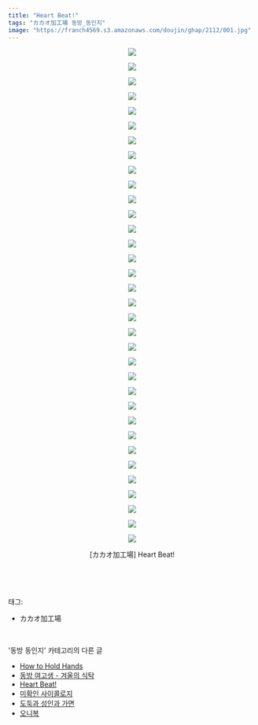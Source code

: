 ```yaml
---
title: "Heart Beat!"
tags: "カカオ加工場 동방_동인지"
image: "https://franch4569.s3.amazonaws.com/doujin/ghap/2112/001.jpg"
---
```

<div class="article">
<p style="text-align: center; clear: none; float: none;"><img src="{{ site.imgserver2 }}/ghap/2112/001.jpg"/></p>
<p style="text-align: center; clear: none; float: none;"><img src="{{ site.imgserver2 }}/ghap/2112/002.jpg"/></p>
<p style="text-align: center; clear: none; float: none;"><img src="{{ site.imgserver2 }}/ghap/2112/003.jpg"/></p>
<p style="text-align: center; clear: none; float: none;"><img src="{{ site.imgserver2 }}/ghap/2112/004.jpg"/></p>
<p style="text-align: center; clear: none; float: none;"><img src="{{ site.imgserver2 }}/ghap/2112/005.jpg"/></p>
<p style="text-align: center; clear: none; float: none;"><img src="{{ site.imgserver2 }}/ghap/2112/006.jpg"/></p>
<p style="text-align: center; clear: none; float: none;"><img src="{{ site.imgserver2 }}/ghap/2112/007.jpg"/></p>
<p style="text-align: center; clear: none; float: none;"><img src="{{ site.imgserver2 }}/ghap/2112/008.jpg"/></p>
<p style="text-align: center; clear: none; float: none;"><img src="{{ site.imgserver2 }}/ghap/2112/009.jpg"/></p>
<p style="text-align: center; clear: none; float: none;"><img src="{{ site.imgserver2 }}/ghap/2112/010.jpg"/></p>
<p style="text-align: center; clear: none; float: none;"><img src="{{ site.imgserver2 }}/ghap/2112/011.jpg"/></p>
<p style="text-align: center; clear: none; float: none;"><img src="{{ site.imgserver2 }}/ghap/2112/012.jpg"/></p>
<p style="text-align: center; clear: none; float: none;"><img src="{{ site.imgserver2 }}/ghap/2112/013.jpg"/></p>
<p style="text-align: center; clear: none; float: none;"><img src="{{ site.imgserver2 }}/ghap/2112/014.jpg"/></p>
<p style="text-align: center; clear: none; float: none;"><img src="{{ site.imgserver2 }}/ghap/2112/015.jpg"/></p>
<p style="text-align: center; clear: none; float: none;"><img src="{{ site.imgserver2 }}/ghap/2112/016.jpg"/></p>
<p style="text-align: center; clear: none; float: none;"><img src="{{ site.imgserver2 }}/ghap/2112/017.jpg"/></p>
<p style="text-align: center; clear: none; float: none;"><img src="{{ site.imgserver2 }}/ghap/2112/018.jpg"/></p>
<p style="text-align: center; clear: none; float: none;"><img src="{{ site.imgserver2 }}/ghap/2112/019.jpg"/></p>
<p style="text-align: center; clear: none; float: none;"><img src="{{ site.imgserver2 }}/ghap/2112/020.jpg"/></p>
<p style="text-align: center; clear: none; float: none;"><img src="{{ site.imgserver2 }}/ghap/2112/021.jpg"/></p>
<p style="text-align: center; clear: none; float: none;"><img src="{{ site.imgserver2 }}/ghap/2112/022.jpg"/></p>
<p style="text-align: center; clear: none; float: none;"><img src="{{ site.imgserver2 }}/ghap/2112/023.jpg"/></p>
<p style="text-align: center; clear: none; float: none;"><img src="{{ site.imgserver2 }}/ghap/2112/024.jpg"/></p>
<p style="text-align: center; clear: none; float: none;"><img src="{{ site.imgserver2 }}/ghap/2112/025.jpg"/></p>
<p style="text-align: center; clear: none; float: none;"><img src="{{ site.imgserver2 }}/ghap/2112/026.jpg"/></p>
<p style="text-align: center; clear: none; float: none;"><img src="{{ site.imgserver2 }}/ghap/2112/027.jpg"/></p>
<p style="text-align: center; clear: none; float: none;"><img src="{{ site.imgserver2 }}/ghap/2112/028.jpg"/></p>
<p style="text-align: center; clear: none; float: none;"><img src="{{ site.imgserver2 }}/ghap/2112/029.jpg"/></p>
<p style="text-align: center; clear: none; float: none;"><img src="{{ site.imgserver2 }}/ghap/2112/030.jpg"/></p>
<p style="text-align: center; clear: none; float: none;"><img src="{{ site.imgserver2 }}/ghap/2112/031.jpg"/></p>
<p style="text-align: center; clear: none; float: none;"><img src="{{ site.imgserver2 }}/ghap/2112/032.jpg"/></p>
<p style="text-align: center; clear: none; float: none;"><img src="{{ site.imgserver2 }}/ghap/2112/033.jpg"/></p>
<p style="text-align: center; clear: none; float: none;"><img src="{{ site.imgserver2 }}/ghap/2112/034.jpg"/></p>
<p style="text-align: center; clear: none; float: none;">[カカオ加工場] Heart Beat!</p>
<p><br/></p>
</div><br/>
<div class="tagTrail">
<p>태그: </p>
<ul>
<li>カカオ加工場</li>
</ul>
</div><br/>
<div class="another">
<p>'동방 동인지' 카테고리의 다른 글</p>
<ul>
<li><a href="/ghap_2114">How to Hold Hands</a></li>
<li><a href="/ghap_2113">동방 여고생 - 겨울의 식탁</a></li>
<li><a href="/ghap_2112">Heart Beat!</a></li>
<li><a href="/ghap_2111">미확인 사이콜로지</a></li>
<li><a href="/ghap_2110">도둑과 성인과 가면</a></li>
<li><a href="/ghap_2109">오니복</a></li>
</ul>
</div><br/>
<div class="cb_module cb_fluid">
<div class="cb_wrt cb_profile">
</div><!-- commentList close -->
</div><br/>
